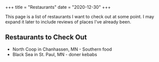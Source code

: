 +++
title = "Restaurants"
date = "2020-12-30"
+++

This page is a list of restaurants I want to check out at some point. I may expand it later to include reviews
of places I've already been.

## Restaurants to Check Out

- North Coop in Chanhassen, MN - Southern food
- Black Sea in St. Paul, MN - doner kebabs
